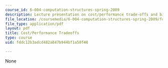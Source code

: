 ```yaml
---
course_id: 6-004-computation-structures-spring-2009
description: Lecture presentation on cost/performance trade-offs and binary multiplication.
file_location: /coursemedia/6-004-computation-structures-spring-2009/fddc12b3adcd482a847b944bf1a50f48_MIT6_004s09_lec09.pdf
file_type: application/pdf
layout: pdf
title: Cost/Performance Tradeoffs
type: course
uid: fddc12b3adcd482a847b944bf1a50f48

---
```

None